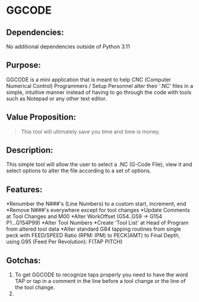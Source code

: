 # GGCODE

## Dependencies:
No additional dependencies outside of Python 3.11

## Purpose: 
GGCODE is a mini application that is meant to help CNC (Computer Numerical Control) Programmers / Setup Personnel alter their '.NC' files in a simple, intuitive manner instead of having to go through the code with tools such as Notepad or any other text editor.

## Value Proposition:
> This tool will ultimately save you time and time is money.

## Description:
This simple tool will allow the user to select a .NC (G-Code File), view it and select options to alter the file according to a set of options.

## Features:
*Renumber the N###'s (Line Numbers) to a custom start, increment, end
*Remove N###'s everywhere except for tool changes
*Update Comments at Tool Changes and M00
*Alter WorkOffset (G54..G59 -> G154 P1...G154P99)
*Alter Tool Numbers
*Create 'Tool List' at Head of Program from altered tool data
*Alter standard G84 tapping routines from single peck with FEED/SPEED Ratio (RPM: IPM) to PECK(AMT) to Final Depth, using G95 (Feed Per Revolution): F(TAP PITCH)

## Gotchas:
1. To get GGCODE to recognize taps properly you need to have the word TAP or tap in a comment in the line before a tool change or the line of the tool change.
2. 
